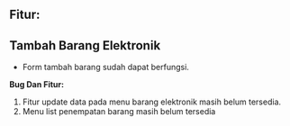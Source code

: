 ## Fitur:

## Tambah Barang Elektronik

- Form tambah barang sudah dapat berfungsi.

**Bug Dan Fitur:**

1. Fitur update data pada menu barang elektronik masih belum tersedia.
2. Menu list penempatan barang masih belum tersedia
